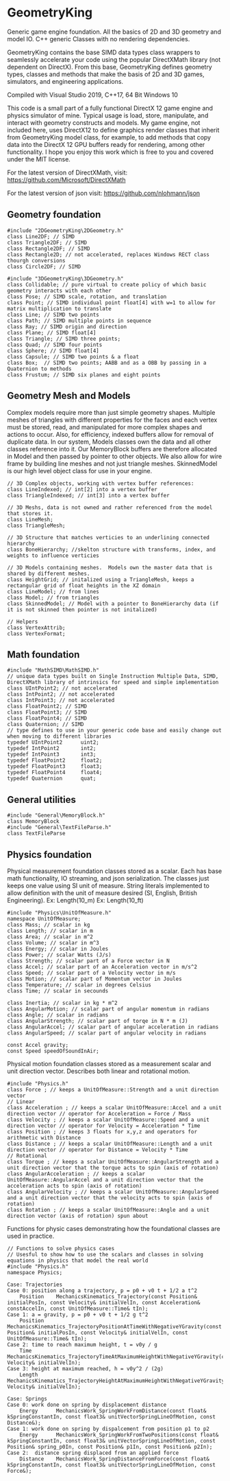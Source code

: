 # GeometryKing
Generic game engine foundation.  All the basics of 2D and 3D geometry and model IO.  C++ generic Classes with no rendering dependencies.

GeometryKing contains the base SIMD data types class wrappers to seamlessly accelerate your code using the popular DirectXMath library (not dependent on DirectX). From this base, GeometryKing defines geometry types, classes and methods that make the basis of 2D and 3D games, simulators, and engineering applications.

Compiled with Visual Studio 2019, C++17, 64 Bit Windows 10

This code is a small part of a fully functional DirectX 12 game engine and physics simulator of mine. Typical usage is load, store, manipulate, and interact with geometry constructs and models.  My game engine, not included here, uses DirectX12 to define graphics render classes that inherit from GeometryKing model class, for example, to add methods that copy data into the DirectX 12 GPU buffers ready for rendering, among other functionality.  I hope you enjoy this work which is free to you and covered under the MIT license.

For the latest version of DirectXMath, visit:
<https://github.com/Microsoft/DirectXMath>

For the latest version of json visit:
<https://github.com/nlohmann/json>

## Geometry foundation

    #include "2DGeometryKing\2DGeometry.h"
    class Line2DF; // SIMD
    class Triangle2DF; // SIMD
    class Rectangle2DF; // SIMD
    class Rectangle2D; // not accelerated, replaces Windows RECT class thourgh conversions
    class Circle2DF; // SIMD

    #include "3DGeometryKing\3DGeometry.h" 
    class Collidable; // pure virtual to create policy of which basic geometry interacts with each other
    class Pose; // SIMD scale, rotation, and translation
    class Point; // SIMD individual point float[4] with w=1 to allow for matrix multiplication to translate
    class Line; // SIMD two points
    class Path; // SIMD multiple points in sequence
    class Ray; // SIMD origin and direction
    class Plane; // SIMD float[4]
    class Triangle; // SIMD three points;
    class Quad; // SIMD four points
    class Sphere; // SIMD float[4]
    class Capsule; // SIMD two points & a float
    class Box;  // SIMD two points; AABB and as a OBB by passing in a Quaternion to methods
    class Frustum; // SIMD six planes and eight points
    
## Geometry Mesh and Models

Complex models require more than just simple geometry shapes.  Multiple meshes of triangles with different properties for the faces and each vertex must be stored, read, and manipulated for more complex shapes and actions to occur.  Also, for efficiency, indexed buffers allow for removal of duplicate data.  In our system, Models classes own the data and all other classes reference into it.  Our MemoryBlock buffers are therefore allocated in Model and then passed by pointer to other objects.  We also allow for wire frame by building line meshes and not just triangle meshes.  SkinnedModel is our high level object class for use in your engine.

    // 3D Complex objects, working with vertex buffer references:
    class LineIndexed; // int[2] into a vertex buffer
    class TriangleIndexed; // int[3] into a vertex buffer
    
    // 3D Meshs, data is not owned and rather referenced from the model that stores it.
    class LineMesh;
    class TriangleMesh;
    
    // 3D Structure that matches verticies to an underlining connected hierarchy
    class BoneHierarchy; //skelton structure with transforms, index, and weights to influence verticies
    
    // 3D Models containing meshes.  Models own the master data that is shared by different meshes. 
    class HeightGrid; // initalized using a TriangleMesh, keeps a rectangular grid of float heights in the XZ domain
    class LineModel; // from lines
    class Model; // from triangles
    class SkinnedModel; // Model with a pointer to BoneHierarchy data (if it is not skinned then pointer is not initalized)
    
    // Helpers
    class VertexAttrib;
    class VertexFormat;

## Math foundation

    #include "MathSIMD\MathSIMD.h"
    // unique data types built on Single Instruction Multiple Data, SIMD, DirectXMath library of intrinsics for speed and simple implementation
    class UIntPoint2; // not accelerated
    class IntPoint2; // not accelerated
    class IntPoint3; // not accelerated
    class FloatPoint2; // SIMD
    class FloatPoint3; // SIMD
    class FloatPoint4; // SIMD
    class Quaternion; // SIMD
    // type defines to use in your generic code base and easily change out when moving to different libraries
    typedef UIntPoint2      uint2;
    typedef IntPoint2       int2;
    typedef IntPoint3       int3;
    typedef FloatPoint2     float2;
    typedef FloatPoint3     float3;
    typedef FloatPoint4     float4;
    typedef Quaternion      quat; 

## General utilities    

    #include "General\MemoryBlock.h"
    class MemoryBlock
    #include "General\TextFileParse.h"
    class TextFileParse
    
## Physics foundation

Physical measurement foundation classes stored as a scalar. Each has base math functionality, IO streaming, and json serialization.  The classes just keeps one value using SI unit of measure.  String literals implemented to allow definition with the unit of measure desired (SI, English, British Engineering). 
Ex: Length(10_m)
Ex: Length(10_ft)

    #include "Physics\UnitOfMeasure.h"
    namespace UnitOfMeasure;
    class Mass; // scalar in kg
    class Length; // scalar in m
    class Area; // scalar in m^2
    class Volume; // scalar in m^3
    class Energy; // scalar in Joules
    class Power; // scalar Watts (J/s)
    class Strength; // scalar part of a Force vector in N
    class Accel; // scalar part of an Acceleration vector in m/s^2
    class Speed; // scalar part of a Velocity vector in m/s
    class Motion; // scalar part of Momentum vector in Joules
    class Temperature; // scalar in degrees Celsius
    class Time; // scalar in secounds
    
    class Inertia; // scalar in kg * m^2
    class AngularMotion; // scalar part of angular momentum in radians
    class Angle; // scalar in radians
    class AngularStrength; // scalar part of torqe in N * m (J)
    class AngularAccel; // scalar part of angular acceleration in radians
    class AngularSpeed; // scalar part of angular velocity in radians
    
    const Accel gravity;
    const Speed speedOfSoundInAir;
   
Physical motion foundation classes stored as a measurement scalar and unit direction vector.  Describes both linear and rotational motion.
    
    #include "Physics.h"
    class Force ; // keeps a UnitOfMeasure::Strength and a unit direction vector
    // Linear
    class Acceleration ; // keeps a scalar UnitOfMeasure::Accel and a unit direction vector // operator for Acceleration = Force / Mass
    class Velocity ; // keeps a scalar UnitOfMeasure::Speed and a unit direction vector // operator for Velocity = Acceleration * Time
    class Position ; // keeps 3 floats for x,y,z and operators for arithmetic with Distance
    class Distance ; // keeps a scalar UnitOfMeasure::Length and a unit direction vector // operator for Distance = Velocity * Time
    // Rotational
    class Torque ; // keeps a scalar UnitOfMeasure::AngularStrength and a unit direction vector that the torque acts to spin (axis of rotation)
    class AngularAcceleration ; // keeps a scalar UnitOfMeasure::AngularAccel and a unit direction vector that the acceleration acts to spin (axis of rotation)
    class AngularVelocity ; // keeps a scalar UnitOfMeasure::AngularSpeed and a unit direction vector that the velocity acts to spin (axis of rotation)
    class Rotation ; // keeps a scalar UnitOfMeasure::Angle and a unit direction vector (axis of rotation) spun about
    
Functions for physic cases demonstrating how the foundational classes are used in practice.

    // Functions to solve physics cases
    // Usesful to show how to use the scalars and classes in solving equations in physics that model the real world
    #include "Physics.h"
    namespace Physics;
    
    Case: Trajectories
    Case 0: position along a trajectory, p = p0 + v0 t + 1/2 a t^2
        Position    MechanicsKinematics_Trajectory(const Position& initialPosIn, const Velocity& initialVelIn, const Acceleration& constAccelIn, const UnitOfMeasure::Time& tIn);
    Case 1: a = gravity, p = p0 + v0 t + 1/2 g t^2
        Position    MechanicsKinematics_TrajectoryPositionAtTimeWithNegativeYGravity(const Position& initialPosIn, const Velocity& initialVelIn, const UnitOfMeasure::Time& tIn); 
    Case 2: time to reach maximum height, t = v0y / g
        Time        MechanicsKinematics_TrajectoryTimeAtMaximumHeightWithNegativeYGravity(const Velocity& initialVelIn);
    Case 3: height at maximum reached, h = v0y^2 / (2g)
        Length      MechanicsKinematics_TrajectoryHeightAtMaximumHeightWithNegativeYGravity(const Velocity& initialVelIn);
    
    Case: Springs
    Case 0: work done on spring by displacement distance
        Energy      MechanicsWork_SpringWorkFromDistance(const float& kSpringConstantIn, const float3& unitVectorSpringLineOfMotion, const Distance&);
    Case 1: work done on spring by dispalcement from position p1 to p2
        Energy      MechanicsWork_SpringWorkFromTwoPositions(const float& kSpringConstantIn, const float3& unitVectorSpringLineOfMotion, const Position& spring_p0In, const Position& p1In, const Position& p2In);
    Case 2:  distance spring displaced from an applied force
        Distance    MechanicsWork_SpringDistanceFromForce(const float& kSpringConstantIn, const float3& unitVectorSpringLineOfMotion, const Force&);
